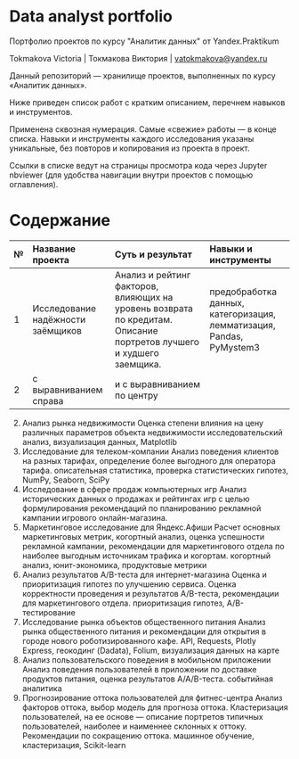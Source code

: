 # Data analyst portfolio
Портфолио проектов по курсу "Аналитик данных" от Yandex.Praktikum

Tokmakova Victoria | Токмакова Виктория | vatokmakova@yandex.ru

Данный репозиторий — хранилище проектов, выполненных по курсу «Аналитик данных».

Ниже приведен список работ с кратким описанием, перечнем навыков и инструментов.

Применена сквозная нумерация. Самые «свежие» работы — в конце списка. Навыки и инструменты каждого исследования указаны уникальные, без повторов и копирования из проекта в проект.

Ссылки в списке ведут на страницы просмотра кода через Jupyter nbviewer (для удобства навигации внутри проектов с помощью оглавления).

# Содержание
| № | Название проекта | Суть и результат | Навыки и инструменты |
| :-------------------- | :--------------------- |:---------------------------| :---------------------------| 
| 1 | 	Исследование надёжности заёмщиков | 	Анализ и рейтинг факторов, влияющих на уровень возврата по кредитам. Описание портретов лучшего и худшего заемщика. | предобработка данных, категоризация, лемматизация, Pandas, PyMystem3 |
| 2 | с выравниванием справа | и с выравниванием по центру |


2.	Анализ рынка недвижимости	Оценка степени влияния на цену различных параметров объекта недвижимости	исследовательский анализ, визуализация данных, Matplotlib
3.	Исследование для телеком-компании	Анализ поведения клиентов на разных тарифах, определение более выгодного для оператора тарифа.	описательная статистика, проверка статистических гипотез, NumPy, Seaborn, SciPy
4.	Исследование в сфере продаж компьютерных игр	Анализ исторических данных о продажах и рейтингах игр с целью формулирования рекомендаций по планированию рекламной кампании игрового онлайн-магазина.	
5.	Маркетинговое исследование для Яндекс.Афиши	Расчет основных маркетинговых метрик, когортный анализ, оценка успешности рекламной кампании, рекомендации для маркетингового отдела по наиболее выгодным источникам трафика и когортам.	когортный анализ, юнит-экономика, продуктовые метрики
6.	Анализ результатов A/B-теста для интернет-магазина	Оценка и приоритизация гипотез по улучшению сервиса. Оценка корректности проведения и результатов A/B-теста, рекомендации для маркетингового отдела.	приоритизация гипотез, A/B-тестирование
7.	Исследование рынка объектов общественного питания	Анализ рынка общественного питания и рекомендации для открытия в городе нового роботизированного кафе.	API, Requests, Plotly Express, геокодинг (Dadata), Folium, визуализация данных на карте
8.	Анализ пользовательского поведения в мобильном приложении	Анализ поведения пользователей в приложении по доставке продуктов питания, оценка результатов A/A/B-теста.	событийная аналитика
9.	Прогнозирование оттока пользователей для фитнес-центра	Анализ факторов оттока, выбор модель для прогноза оттока. Кластеризация пользователей, на ее основе — описание портретов типичных пользователей, наиболее и наименнее склонных к оттоку. Рекомендации по сокращению оттока.	машинное обучение, кластеризация, Scikit-learn
